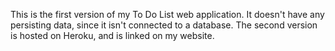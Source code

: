 This is the first version of my To Do List web application.
It doesn't have any persisting data, since it isn't connected
to a database. The second version is hosted on Heroku, and is
linked on my website.
